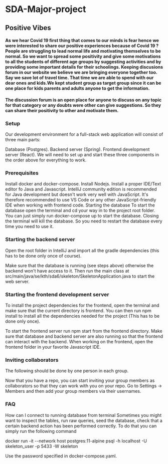 # SDA-Major-project
## Positive Vibes
#### As we hear Covid 19 first thing that comes to our minds is fear hence we were interested to share our positive experiences because of Covid 19 ? People are struggling to lead normal life and motivating themselves to be normal. So we want to spread some positivity and give some motivations to all the students of different age groups by suggesting activities and by providing some important details for their schoolings. Keeping discusions forum in our website we believe we are bringing everyone together too. Say we save lot of travel time. That time we are able to spend with our dear ones and kids.We kept student group as target group since it can be one place for kids parents and adults anyone to get the information.

#### The discussion forum is an open place for anyone to discuss on any topic for that category or any doubts were other can give suggestions. So they can share their positivity to other and motivate them.

### Setup
Our development environment for a full-stack web application will consist of three main parts:

Database (Postgres).
Backend server (Spring).
Frontend development server (React).
We will need to set up and start these three components in the order above for everything to work.

### Prerequisites
Install docker and docker-compose.
Install Nodejs.
Install a proper IDE/Text editor fo Java and Javascript. IntelliJ community edition is recommended for Java development but doesn't work very well with JavaScript. It's therefore recommended to use VS Code or any other JavaScript-friendly IDE when working with frontend code.
Starting the database
To start the database open the terminal and cd your way in to the project root folder. You can just simply run docker-compose up to start the database. Closing the terminal will kill the database. So you need to restart the database every time you need to use it.

### Starting the backend server
Open the root folder in IntelliJ and import all the gradle dependencies (this has to be done only once of course).

Make sure that the database is running (see steps above) otherwise the backend won't have access to it. Then run the main class at src/main/java/se/kth/sda6/skeleton/SkeletonApplication.java to start the web server.

### Starting the frontend development server
To install the project dependencies for the frontend, open the terminal and make sure that the current directory is frontend. You can then run npm install to install all the dependencies needed for the project (This has to be done only once).

To start the frontend server run npm start from the frontend directory. Make sure that database and backend server are also running so that the frontend can interact with the backend. When working on the frontend, open the frontend folder in your favorite Javascript IDE.

### Inviting collaborators
The following should be done by one person in each group.

Now that you have a repo, you can start inviting your group members as collaborators so that they can work with you on your repo. Go to Settings -> Members and then add your group members via their usernames.

### FAQ
How can I connect to running database from terminal
Sometimes you might want to inspect the tables, run raw queries, seed the database, check that a certain backend action has been performed correctly. To do that you can simply run the following command

docker run -it --network host postgres:11-alpine psql -h localhost -U skeleton_user -p 5433 -W skeleton

Use the password specified in docker-compose.yaml.
